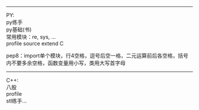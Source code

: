 
---
PY:  
py练手  
py基础(书)  
常用模块：re, sys, ...  
profile
source
extend C

pep8：import单个模块，行4空格，逗号后空一格，二元运算前后各空格，括号内不要多余空格，函数变量用小写，类用大写首字母

---
C++:  
八股  
profile  
stl练手...  

